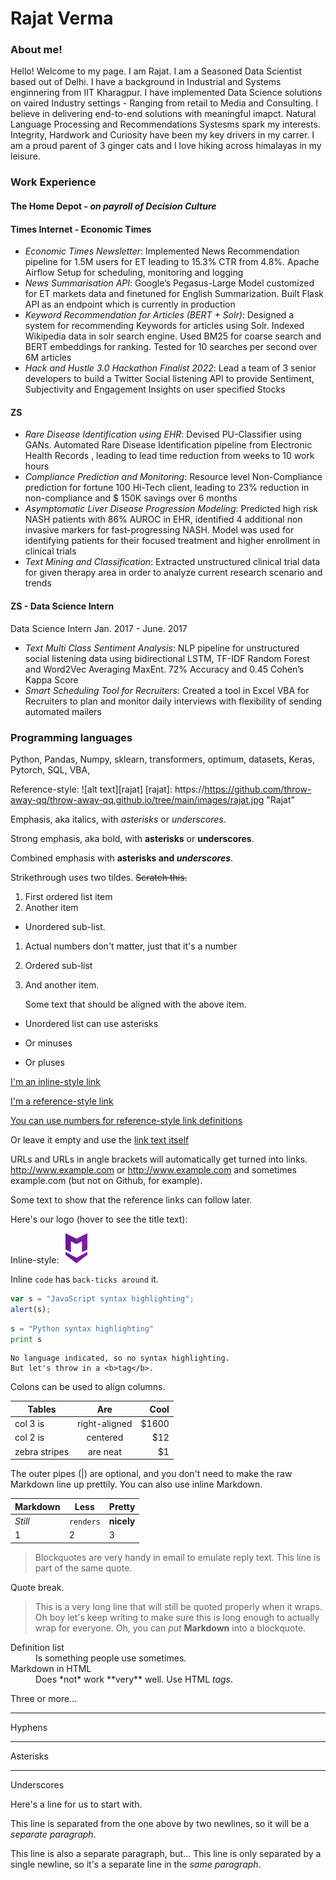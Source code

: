 <!-- # H1
## H2
### H3
#### H4
##### H5
###### H6 -->

# Rajat Verma

### About me!
Hello! Welcome to my page. I am Rajat. I am a Seasoned Data Scientist based out of Delhi. I have a background in Industrial and Systems enginnering from IIT Kharagpur. I have implemented Data Science solutions on vaired Industry settings - Ranging from retail to Media and Consulting. I believe in delivering end-to-end solutions with meaningful imapct. Natural Language Processing and Recommendations Systesms spark my interests. Integrity, Hardwork and Curiosity have been my key drivers in my carrer. I am a proud parent of 3 ginger cats and I love hiking across himalayas in my leisure.  

### Work Experience
#### The Home Depot - _on payroll of Decision Culture_

#### Times Internet - Economic Times
* *Economic Times Newsletter*: Implemented News Recommendation pipeline for 1.5M users for ET leading to
15.3% CTR from 4.8%. Apache Airflow Setup for scheduling, monitoring and logging
* *News Summarisation API*: Google’s Pegasus-Large Model customized for ET markets data and finetuned for
English Summarization. Built Flask API as an endpoint which is currently in production
* *Keyword Recommendation for Articles (BERT + Solr)*: Designed a system for recommending Keywords
for articles using Solr. Indexed Wikipedia data in solr search engine. Used BM25 for coarse search and BERT
embeddings for ranking. Tested for 10 searches per second over 6M articles
* *Hack and Hustle 3.0 Hackathon Finalist 2022*: Lead a team of 3 senior developers to build a Twitter Social
listening API to provide Sentiment, Subjectivity and Engagement Insights on user specified Stocks

#### ZS
* *Rare Disease Identification using EHR*: Devised PU-Classifier using GANs. Automated Rare Disease
Identification pipeline from Electronic Health Records , leading to lead time reduction from weeks to 10 work hours
* *Compliance Prediction and Monitoring*: Resource level Non-Compliance prediction for fortune 100 Hi-Tech
client, leading to 23% reduction in non-compliance and $ 150K savings over 6 months
* *Asymptomatic Liver Disease Progression Modeling*: Predicted high risk NASH patients with 86% AUROC
in EHR, identified 4 additional non invasive markers for fast-progressing NASH. Model was used for identifying
patients for their focused treatment and higher enrollment in clinical trials
* *Text Mining and Classification*: Extracted unstructured clinical trial data for given therapy area in order to
analyze current research scenario and trends

#### ZS - Data Science Intern
Data Science Intern Jan. 2017 - June. 2017
* *Text Multi Class Sentiment Analysis*: NLP pipeline for unstructured social listening data using bidirectional
LSTM, TF-IDF Random Forest and Word2Vec Averaging MaxEnt. 72% Accuracy and 0.45 Cohen’s Kappa Score
* *Smart Scheduling Tool for Recruiters*: Created a tool in Excel VBA for Recruiters to plan and monitor daily
interviews with flexibility of sending automated mailers


### Programming languages
Python, Pandas, Numpy, sklearn, transformers, optimum, datasets, Keras, Pytorch, SQL, VBA, 


Reference-style: 
![alt text][rajat]
[rajat]: https://https://github.com/throw-away-qq/throw-away-qq.github.io/tree/main/images/rajat.jpg "Rajat"


<!-- Alternatively, for H1 and H2, an underline-ish style:

Alt-H1
======

Alt-H2
------ -->

Emphasis, aka italics, with *asterisks* or _underscores_.

Strong emphasis, aka bold, with **asterisks** or __underscores__.

Combined emphasis with **asterisks and _underscores_**.

Strikethrough uses two tildes. ~~Scratch this.~~

1. First ordered list item
2. Another item
  * Unordered sub-list. 
1. Actual numbers don't matter, just that it's a number
  1. Ordered sub-list
4. And another item.  
   
   Some text that should be aligned with the above item.

* Unordered list can use asterisks
- Or minuses
+ Or pluses

[I'm an inline-style link](https://www.google.com)

[I'm a reference-style link][Arbitrary case-insensitive reference text]

[You can use numbers for reference-style link definitions][1]

Or leave it empty and use the [link text itself]

URLs and URLs in angle brackets will automatically get turned into links. 
http://www.example.com or <http://www.example.com> and sometimes 
example.com (but not on Github, for example).

Some text to show that the reference links can follow later.

[arbitrary case-insensitive reference text]: https://www.mozilla.org
[1]: http://slashdot.org
[link text itself]: http://www.reddit.com


Here's our logo (hover to see the title text):

Inline-style: 
![alt text](https://github.com/adam-p/markdown-here/raw/master/src/common/images/icon48.png "Logo Title Text 1")

Inline `code` has `back-ticks around` it.

```javascript
var s = "JavaScript syntax highlighting";
alert(s);
```
 
```python
s = "Python syntax highlighting"
print s
```
 
```
No language indicated, so no syntax highlighting. 
But let's throw in a <b>tag</b>.
```

Colons can be used to align columns.

| Tables        | Are           | Cool  |
| ------------- |:-------------:| -----:|
| col 3 is      | right-aligned | $1600 |
| col 2 is      | centered      |   $12 |
| zebra stripes | are neat      |    $1 |

The outer pipes (|) are optional, and you don't need to make the raw Markdown line up prettily. You can also use inline Markdown.

Markdown | Less | Pretty
--- | --- | ---
*Still* | `renders` | **nicely**
1 | 2 | 3

> Blockquotes are very handy in email to emulate reply text.
> This line is part of the same quote.

Quote break.

> This is a very long line that will still be quoted properly when it wraps. Oh boy let's keep writing to make sure this is long enough to actually wrap for everyone. Oh, you can *put* **Markdown** into a blockquote. 

<dl>
  <dt>Definition list</dt>
  <dd>Is something people use sometimes.</dd>

  <dt>Markdown in HTML</dt>
  <dd>Does *not* work **very** well. Use HTML <em>tags</em>.</dd>
</dl>

Three or more...

---

Hyphens

***

Asterisks

___

Underscores

Here's a line for us to start with.

This line is separated from the one above by two newlines, so it will be a *separate paragraph*.

This line is also a separate paragraph, but...
This line is only separated by a single newline, so it's a separate line in the *same paragraph*.

